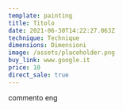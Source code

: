 ```yaml
---
template: painting
title: Titolo
date: 2021-06-30T14:22:27.063Z
technique: Technique
dimensions: Dimensioni
image: /assets/placeholder.png
buy_link: www.google.it
price: 10
direct_sale: true
---
```

commento eng